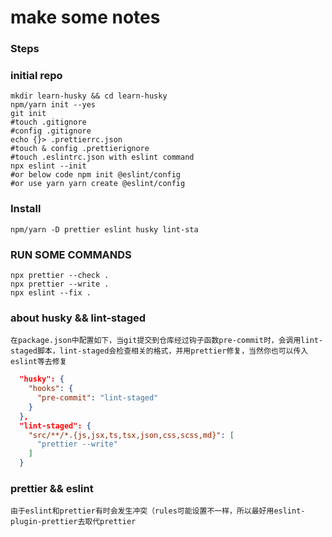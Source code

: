 # make some notes

### Steps

### initial repo

    mkdir learn-husky && cd learn-husky
    npm/yarn init --yes
    git init
    #touch .gitignore
    #config .gitignore
    echo {}> .prettierrc.json
    #touch & config .prettierignore
    #touch .eslintrc.json with eslint command
    npx eslint --init
    #or below code npm init @eslint/config
    #or use yarn yarn create @eslint/config 
### Install 
    npm/yarn -D prettier eslint husky lint-sta 
### RUN SOME COMMANDS
    npx prettier --check .
    npx prettier --write .
    npx eslint --fix .
### about husky && lint-staged
    在package.json中配置如下，当git提交到仓库经过钩子函数pre-commit时，会调用lint-staged脚本，lint-staged会检查相关的格式，并用prettier修复，当然你也可以传入eslint等去修复
```json
  "husky": {
    "hooks": {
      "pre-commit": "lint-staged"
    }
  },
  "lint-staged": {
    "src/**/*.{js,jsx,ts,tsx,json,css,scss,md}": [
      "prettier --write"
    ]
  }
```
### prettier && eslint
    由于eslint和prettier有时会发生冲突（rules可能设置不一样，所以最好用eslint-plugin-prettier去取代prettier
